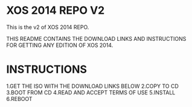 XOS 2014 REPO V2
=================

This is the v2 of XOS 2014 REPO.

THIS README CONTAINS THE DOWNLOAD LINKS AND INSTRUCTIONS FOR GETTING ANY EDITION OF XOS 2014.

INSTRUCTIONS
============

1.GET THE ISO WITH THE DOWNLOAD LINKS BELOW
2.COPY TO CD
3.BOOT FROM CD
4.READ AND ACCEPT TERMS OF USE
5.INSTALL
6.REBOOT
